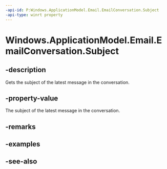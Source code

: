 ```yaml
---
-api-id: P:Windows.ApplicationModel.Email.EmailConversation.Subject
-api-type: winrt property
---
```


<!-- Property syntax
public string Subject { get; }
-->

# Windows.ApplicationModel.Email.EmailConversation.Subject

## -description
Gets the subject of the latest message in the conversation.

## -property-value
The subject of the latest message in the conversation.

## -remarks

## -examples

## -see-also
